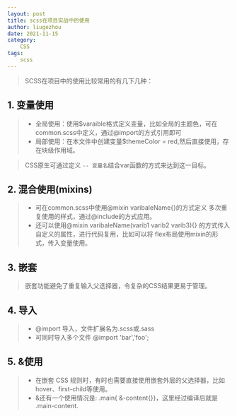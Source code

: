 ```yaml
---
layout: post
title: scss在项目实战中的使用
author: liugezhou
date: 2021-11-15
category: 
    CSS
tags:
    scss
---
```

> SCSS在项目中的使用比较常用的有几下几种：

## 1. 变量使用
> - 全局使用：使用$varaible格式定义变量，比如全局的主题色，可在common.scss中定义，通过@import的方式引用即可
> - 局部使用：在本文件中创建变量$themeColor = red,然后直接使用，存在块级作用域。

> CSS原生可通过定义	`-- 变量名`结合var函数的方式来达到这一目标。

## 2. 混合使用(mixins)
> - 可在common.scss中使用@mixin varibaleName{}的方式定义 多次重复使用的样式，通过@include的方式应用。 
> - 还可以使用@mixin varibaleName(varib1 varib2 varib3){} 的方式传入自定义的属性，进行代码复用，比如可以将 flex布局使用mixin的形式，传入变量使用。

## 3. 嵌套
> 嵌套功能避免了重复输入父选择器，令复杂的CSS结果更易于管理。

## 4. 导入
> - @import 导入，文件扩展名为.scss或.sass
> - 可同时导入多个文件 @import 'bar','foo';

## 5. &使用
> - 在嵌套 CSS 规则时，有时也需要直接使用嵌套外层的父选择器，比如hover、first-child等使用。
> - &还有一个使用情况是: .main{ &-content{}}，这里经过编译后就是 .main-content.

